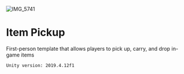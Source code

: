 ![IMG_5741](https://user-images.githubusercontent.com/29796332/212352318-e01c46de-28dd-4f12-99f2-40cfb3165cb1.GIF)

# Item Pickup
First-person template that allows players to pick up, carry, and drop in-game items

```
Unity version: 2019.4.12f1
```
